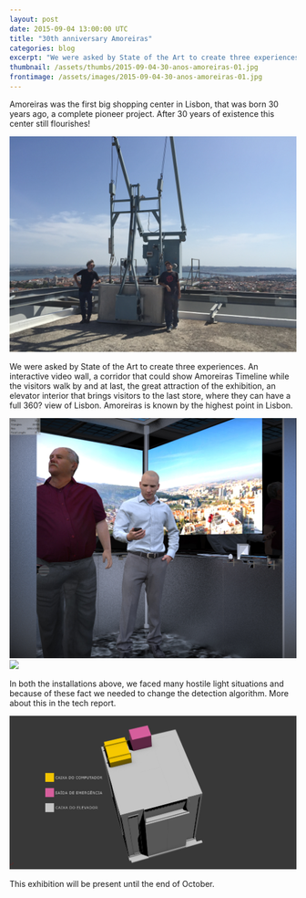 ```yaml
---
layout: post
date: 2015-09-04 13:00:00 UTC
title: "30th anniversary Amoreiras"
categories: blog
excerpt: "We were asked by State of the Art to create three experiences for 30th anniversary of Amoreiras."
thumbnail: /assets/thumbs/2015-09-04-30-anos-amoreiras-01.jpg
frontimage: /assets/images/2015-09-04-30-anos-amoreiras-01.jpg
---
```

Amoreiras was the first big shopping center in Lisbon, that was born 30 years ago, a complete pioneer project. After 30 years of existence this center still flourishes!

![](/assets/images/2015-09-04-30-anos-amoreiras-04.jpg)

We were asked by State of the Art to create three experiences. An interactive video wall, a corridor that could show Amoreiras Timeline while the visitors walk by and at last, the great attraction of the exhibition, an elevator interior that brings visitors to the last store, where they can have a full 360? view of Lisbon. Amoreiras is known by the highest point in Lisbon.

![](/assets/images/2015-09-04-30-anos-amoreiras-02.jpg)
![](/assets/images/2015-09-04-30-anos-amoreiras-01.jpg)

In both the installations above, we faced many hostile light situations and because of these fact we needed to change the detection algorithm. More about this in the tech report.

![](/assets/images/2015-09-04-30-anos-amoreiras-03.jpg)

This exhibition will be present until the end of October.

[1]: http://www.30anos.amoreiras.pt/
[2]: http://www.sotaart.com/
